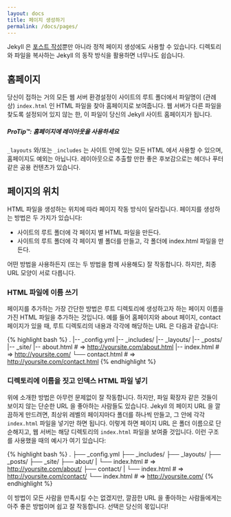 ```yaml
---
layout: docs
title: 페이지 생성하기
permalink: /docs/pages/
---
```


Jekyll 은 [포스트 작성](../posts/)뿐만 아니라 정적 페이지 생성에도 사용할 수
있습니다. 디렉토리와 파일을 복사하는 Jekyll 의 동작 방식을 활용하면 너무나도
쉽습니다.

## 홈페이지

당신이 접하는 거의 모든 웹 서버 환경설정이 사이트의 루트 폴더에서 파일명이
(관례상) `index.html` 인 HTML 파일을 찾아 홈페이지로 보여줍니다. 웹 서버가 다른
파일을 찾도록 설정되어 있지 않는 한, 이 파일이 당신의 Jekyll 사이트 홈페이지가
됩니다.


<div class="note">
  <h5>ProTip™: 홈페이지에 레이아웃을 사용하세요</h5>
  <p>
    <code>_layouts</code> 와/또는 <code>_includes</code> 는 사이트 안에 있는 모든
    HTML 에서 사용할 수 있으며, 홈페이지도 예외는 아닙니다. 레이아웃으로 추출할
    만한 좋은 후보감으로는 헤더나 푸터 같은 공용 컨텐츠가 있습니다.
  </p>
</div>

## 페이지의 위치

HTML 파일을 생성하는 위치에 따라 페이지 작동 방식이 달라집니다. 페이지를
생성하는 방법은 두 가지가 있습니다:

- 사이트의 루트 폴더에 각 페이지 별 HTML 파일을 만든다.
- 사이트의 루트 폴더에 각 페이지 별 폴더를 만들고, 각 폴더에 index.html 파일을
만든다.

어떤 방법을 사용하든지 (또는 두 방법을 함께 사용해도) 잘 작동합니다. 하지만,
최종 URL 모양이 서로 다릅니다.

### HTML 파일에 이름 쓰기

페이지를 추가하는 가장 간단한 방법은 루트 디렉토리에 생성하고자 하는 페이지
이름을 가진 HTML 파일을 추가하는 것입니다. 예를 들어 홈페이지와 about 페이지,
contact 페이지가 있을 때, 루트 디렉토리의 내용과 각각에 해당하는 URL 은 다음과
같습니다:

{% highlight bash %}
.
|-- _config.yml
|-- _includes/
|-- _layouts/
|-- _posts/
|-- _site/
|-- about.html    # => http://yoursite.com/about.html
|-- index.html    # => http://yoursite.com/
└── contact.html  # => http://yoursite.com/contact.html
{% endhighlight %}

### 디렉토리에 이름을 짓고 인덱스 HTML 파일 넣기

위에 소개한 방법은 아무런 문제없이 잘 작동합니다. 하지만, 파일 확장자 같은
것들이 보이지 않는 단순한 URL 을 좋아하는 사람들도 있습니다. Jekyll 의 페이지
URL 을 깔끔하게 만드려면, 최상위 레벨의 페이지마다 폴더를 하나씩 만들고, 그 안에
각각 `index.html` 파일을 넣기만 하면 됩니다. 이렇게 하면 페이지 URL 은 폴더
이름으로 단순해지고, 웹 서버는 해당 디렉토리의 `index.html` 파일을 보여줄
것입니다. 이런 구조를 사용했을 때의 예시가 여기 있습니다:


{% highlight bash %}
.
├── _config.yml
├── _includes/
├── _layouts/
├── _posts/
├── _site/
├── about/
|   └── index.html  # => http://yoursite.com/about/
├── contact/
|   └── index.html  # => http://yoursite.com/contact/
└── index.html      # => http://yoursite.com/
{% endhighlight %}

이 방법이 모든 사람을 만족시킬 수는 없겠지만, 깔끔한 URL 을 좋아하는
사람들에게는 아주 좋은 방법이며 쉽고 잘 작동합니다. 선택은 당신의 몫입니다!
